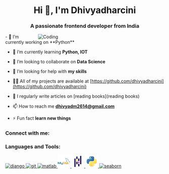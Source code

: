 <h1 align="center">Hi 👋, I'm Dhivyadharcini</h1>
<h3 align="center">A passionate frontend developer from India</h3>

<img align="right" alt="Coding" width="400" src=" https://user-images.githubusercontent.com/53329034/123502306-0fcdfc80-d669-11eb-87e4-d24cccfbbd00.gif ">
- 🔭 I’m currently working on **Python**

- 🌱 I’m currently learning **Python, IOT**

- 👯 I’m looking to collaborate on **Data Science**

- 🤝 I’m looking for help with **my skills**

- 👨‍💻 All of my projects are available at [https://github.com/dhivyadharcini](https://github.com/dhivyadharcini)

- 📝 I regularly write articles on [reading books](reading books)

- 📫 How to reach me **dhivyadm2614@gmail.com**

- ⚡ Fun fact **learn new things**

<h3 align="left">Connect with me:</h3>
<p align="left">
</p>

<h3 align="left">Languages and Tools:</h3>
<p align="left"> <a href="https://www.djangoproject.com/" target="_blank" rel="noreferrer"> <img src="https://cdn.worldvectorlogo.com/logos/django.svg" alt="django" width="40" height="40"/> </a> <a href="https://git-scm.com/" target="_blank" rel="noreferrer"> <img src="https://www.vectorlogo.zone/logos/git-scm/git-scm-icon.svg" alt="git" width="40" height="40"/> </a> <a href="https://www.mathworks.com/" target="_blank" rel="noreferrer"> <img src="https://upload.wikimedia.org/wikipedia/commons/2/21/Matlab_Logo.png" alt="matlab" width="40" height="40"/> </a> <a href="https://www.mysql.com/" target="_blank" rel="noreferrer"> <img src="https://raw.githubusercontent.com/devicons/devicon/master/icons/mysql/mysql-original-wordmark.svg" alt="mysql" width="40" height="40"/> </a> <a href="https://pandas.pydata.org/" target="_blank" rel="noreferrer"> <img src="https://raw.githubusercontent.com/devicons/devicon/2ae2a900d2f041da66e950e4d48052658d850630/icons/pandas/pandas-original.svg" alt="pandas" width="40" height="40"/> </a> <a href="https://www.python.org" target="_blank" rel="noreferrer"> <img src="https://raw.githubusercontent.com/devicons/devicon/master/icons/python/python-original.svg" alt="python" width="40" height="40"/> </a> <a href="https://seaborn.pydata.org/" target="_blank" rel="noreferrer"> <img src="https://seaborn.pydata.org/_images/logo-mark-lightbg.svg" alt="seaborn" width="40" height="40"/> </a> </p>
